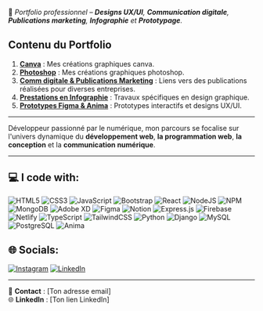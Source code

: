 🔗 *Portfolio professionnel – **Designs UX/UI**, **Communication digitale**, **Publications marketing**, **Infographie** et **Prototypage**.*
## Contenu du Portfolio  
1. **[Canva](./1_Photoshop/README.md)** : Mes créations graphiques canva.
2. **[Photoshop](./2_Canva_Photoshop/README.md)** : Mes créations graphiques photoshop.  
3. **[Comm digitale & Publications Marketing](./2_Publications_Marketing/README.md)** : Liens vers des publications réalisées pour diverses entreprises.  
4. **[Prestations en Infographie](./3_Infographie/README.md)** : Travaux spécifiques en design graphique.  
5. **[Prototypes Figma & Anima](./4_Prototypes_Figma_Anima/README.md)** : Prototypes interactifs et designs UX/UI.  

---

Développeur passionné par le numérique, mon parcours se focalise sur l'univers dynamique du **développement web**, **la programmation web**, **la conception** et la **communication numérique**.

---

## 💻 I code with:
![HTML5](https://img.shields.io/badge/html5-%23E34F26.svg?style=flat&logo=html5&logoColor=white) ![CSS3](https://img.shields.io/badge/css3-%231572B6.svg?style=flat&logo=css3&logoColor=white) ![JavaScript](https://img.shields.io/badge/javascript-%23323330.svg?style=flat&logo=javascript&logoColor=%23F7DF1E) ![Bootstrap](https://img.shields.io/badge/bootstrap-%23563D7C.svg?style=flat&logo=bootstrap&logoColor=white) ![React](https://img.shields.io/badge/react-%2320232a.svg?style=flat&logo=react&logoColor=%2361DAFB) ![NodeJS](https://img.shields.io/badge/node.js-6DA55F?style=flat&logo=node.js&logoColor=white) ![NPM](https://img.shields.io/badge/NPM-%23000000.svg?style=flat&logo=npm&logoColor=white) ![MongoDB](https://img.shields.io/badge/MongoDB-%234ea94b.svg?style=flat&logo=mongodb&logoColor=white) ![Adobe XD](https://img.shields.io/badge/Adobe%20XD-470137?style=flat&logo=Adobe%20XD&logoColor=#FF61F6) 	![Figma](https://img.shields.io/badge/figma-%23F24E1E.svg?style=flat&logo=figma&logoColor=white) ![Notion](https://img.shields.io/badge/Notion-%23000000.svg?style=flat&logo=notion&logoColor=white) ![Express.js](https://img.shields.io/badge/express.js-%23404d59.svg?style=flat&logo=express&logoColor=%2361DAFB) ![Firebase](https://img.shields.io/badge/firebase-%23039BE5.svg?style=flat&logo=firebase) ![Netlify](https://img.shields.io/badge/netlify-%23000000.svg?style=flat&logo=netlify&logoColor=#00C7B7) ![TypeScript](https://img.shields.io/badge/typescript-%23007ACC.svg?style=flat&logo=typescript&logoColor=white) ![TailwindCSS](https://img.shields.io/badge/tailwindcss-%2338B2AC.svg?style=flat&logo=tailwind-css&logoColor=white) ![Python](https://img.shields.io/badge/Python-%2314354C.svg?style=flat&logo=python&logoColor=white) 
![Django](https://img.shields.io/badge/Django-%23092E20.svg?style=flat&logo=django&logoColor=white) 
![MySQL](https://img.shields.io/badge/MySQL-%2300f.svg?style=flat&logo=mysql&logoColor=white) 
![PostgreSQL](https://img.shields.io/badge/PostgreSQL-%23316192.svg?style=flat&logo=postgresql&logoColor=white)
![Anima](https://img.shields.io/badge/Anima-%23316192.svg?style=flat&logo=anima&logoColor=white)


## 🌐 Socials:
[![Instagram](https://img.shields.io/badge/Instagram-%23E4405F.svg?logo=Instagram&logoColor=white)](https://instagram.com/kirthanhegde) [![LinkedIn](https://img.shields.io/badge/LinkedIn-%230077B5.svg?logo=linkedin&logoColor=white)](https://linkedin.com/in/kirthanhegde) 

---
📧 **Contact** : [Ton adresse email]  
🌐 **LinkedIn** : [Ton lien LinkedIn]  
